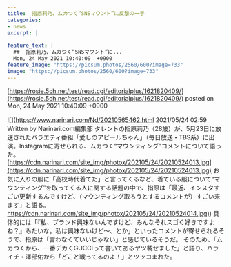 ```yaml
---
title:  指原莉乃、ムカつく“SNSマウント”に反撃の一手  
categories:
- news
excerpt: |
  
feature_text: |
  ##  指原莉乃、ムカつく“SNSマウント”に...
  Mon, 24 May 2021 10:40:09  +0900
feature_image: "https://picsum.photos/2560/600?image=733"
image: "https://picsum.photos/2560/600?image=733"
---
```


[https://rosie.5ch.net/test/read.cgi/editorialplus/1621820409/](https://rosie.5ch.net/test/read.cgi/editorialplus/1621820409/)
posted on Mon, 24 May 2021 10:40:09  +0900

<!--more-->

![](https://www.narinari.com/Nd/20210565462.html 2021/05/24 02:59　Written by Narinari.com編集部 タレントの指原莉乃（28歳）が、5月23日に放送されたバラエティ番組「愛しのアピールちゃん」（毎日放送・TBS系）に出演。Instagramに寄せられる、ムカつく“マウンティング”コメントについて語った。 [https://cdn.narinari.com/site_img/photox/202105/24/20210524013.jpg](https://cdn.narinari.com/site_img/photox/202105/24/20210524013.jpg) お気に入りの服に「高校時代着てた」と言ってくるなど、着ている服について“マウンティング”を取ってくる人に関する話題の中で、指原は「最近、インスタすごい更新するんですけど、（マウンティング取ろうとするコメントが）すごい来ます」と語る。 [https://cdn.narinari.com/site_img/photox/202105/24/20210524014.jpg)](https://cdn.narinari.com/site_img/photox/202105/24/20210524014.jpg)) 具体的には「『私、ブランド興味ないんですけど、みんなそれスゴく好きですよね？』みたいな。私は興味ないけど〜、とか」といったコメントが寄せられるそうで、指原は「言わなくていいじゃない」と感じているそうだ。 そのため、「ムカつくから、一番デカくGUCCIって書いてあるヤツ載せました」と語り、ハライチ・澤部佑から「どこと戦ってるのよ！」とツッコまれた。
